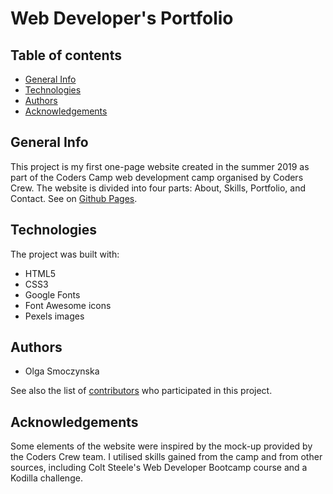 # Web Developer's Portfolio

## Table of contents
* [General Info](#general-info)
* [Technologies](#technologies)
* [Authors](#authors)
* [Acknowledgements](#acknowledgements)

## General Info
This project is my first one-page website created in the summer 2019 as part of the Coders Camp web development camp organised by Coders Crew. The website is divided into four parts: About, Skills, Portfolio, and Contact. See on [Github Pages](https://olgasmoczynska.github.io/static-webpage/).
        
## Technologies
The project was built with:
* HTML5
* CSS3
* Google Fonts
* Font Awesome icons
* Pexels images

## Authors
* Olga Smoczynska

See also the list of [contributors](https://github.com/olgasmoczynska/projekt1/contributors) who participated in this project.
        
## Acknowledgements
Some elements of the website were inspired by the mock-up provided by the Coders Crew team. I utilised skills gained from the camp and from other sources, including Colt Steele's Web Developer Bootcamp course and a Kodilla challenge.